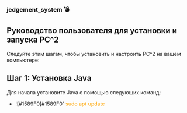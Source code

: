 ### jedgement_system :bomb:
## Руководство пользователя для установки и запуска PC^2
Следуйте этим шагам, чтобы установить и настроить PC^2 на вашем компьютере:
## Шаг 1: Установка Java
Для начала установите Java с помощью следующих команд:
- ![#1589F0]#1589F0`
<span style="color:orange;">sudo apt update</span>
